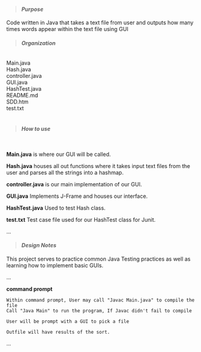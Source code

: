 >#### ***Purpose***

Code written in Java that takes a text file from user and outputs
how many times words appear within the text file using GUI

>#### ***Organization***
<br>
Main.java <br>
Hash.java <br>
controller.java <br>
GUI.java <br>
HashTest.java<br>
README.md <br>
SDD.htm <br>
test.txt<br>
<br>

>#### ***How to use***
<br>

**Main.java** is where our GUI will be called.

**Hash.java** houses all out functions where it takes input text files from the user and parses all the strings into a hashmap.

**controller.java** is our main implementation of our GUI. 

**GUI.java** Implements J-Frame and houses our interface. 

**HashTest.java** Used to test Hash class.

**test.txt** Test case file used for our HashTest class for Junit. 

...

>#### ***Design Notes***

This project serves to practice common Java Testing practices as well as learning how to implement basic GUIs.

...

**command prompt**

    Within command prompt, User may call "Javac Main.java" to compile the file
    Call "Java Main" to run the program, If Javac didn't fail to compile

    User will be prompt with a GUI to pick a file

    Outfile will have results of the sort. 

...
